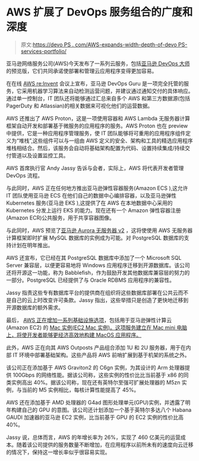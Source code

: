 # AWS 扩展了 DevOps 服务组合的广度和深度

> 原文:[https://devo PS . com/AWS-expands-width-depth-of-devo PS-services-portfolio/](https://devops.com/aws-expands-breadth-depth-of-devops-services-portfolio/)

亚马逊网络服务公司(AWS)今天发布了一系列云服务，包括[亚马逊 DevOps 大师](https://press.aboutamazon.com/news-releases/news-release-details/aws-announces-amazon-devops-guru)的预览版，它们共同承诺使部署和管理云应用程序变得更加容易。

在在线 [AWS re:Invent](https://reinvent.awsevents.com/) 会议上宣布，亚马逊 DevOps Guru 是一项完全托管的服务，它采用机器学习算法来自动检测运营问题，并建议通过通知交付的具体响应。通过单一控制台，IT 团队还将能够通过汇总来自多个 AWS 和第三方数据源(包括 PagerDuty 和 Atlassian)的相关数据来可视化他们的运营数据。

AWS 还推出了 AWS Proton，这是一项使用容器和 AWS Lambda 无服务器计算框架自动开发和部署基于微服务的应用程序的服务。AWS Proton 也在 preview 中提供，它是一种应用程序管理服务，使 IT 团队能够将可重用的应用程序组件定义为“堆栈”,这些组件可以与一组由 AWS 定义的安全、架构和工具的精选应用程序堆栈相结合。然后，该服务会自动将基础架构配置为代码、设置持续集成/持续交付管道以及设置监控工具。

AWS 首席执行官 Andy Jassy 告诉与会者，实际上，AWS 将代表开发者管理 DevOps 流程。

与此同时，AWS 正在任何地方推出亚马逊弹性容器服务(Amazon ECS ),这允许 IT 团队使用亚马逊 ECS 在他们自己的数据中心编排容器，以及亚马逊弹性 Kubernetes 服务(亚马逊 EKS ),这提供了在 AWS 在本地数据中心采用的 Kubernetes 分发上运行 EKS 的能力。现在还有一个 Amazon 弹性容器注册(Amazon ECR)公共服务，用于共享容器图像。

与此同时，AWS 预览了[亚马逊 Aurora 无服务器 v2](https://press.aboutamazon.com/news-releases/news-release-details/aws-announces-next-version-amazon-aurora-serverless-new) ，这将使使用 AWS 无服务器计算框架即时扩展 MySQL 数据库的实例成为可能。对 PostgreSQL 数据库的支持计划在明年推出。

AWS 还宣布，它已经在其 PostgreSQL 数据库中添加了一个 Microsoft SQL Server 兼容层，以便更容易地将 Windows 应用程序迁移到开源数据库。该公司还将开源这一功能，称为 Babblefish，作为鼓励开发其他数据库兼容层的努力的一部分。PostgreSQL 已经提供了与 Oracle RDBMS 应用程序的兼容性。

Jassy 指责这些专有数据库平台的提供商在组织将这些数据库部署在公共云而不是自己的云上时改变许可条款。Jassy 指出，这些举措只是创造了更快地迁移到开源数据库的额外需求。

最后， [AWS 正在增加一系列基础设施选项](https://press.aboutamazon.com/news-releases/news-release-details/aws-announces-multiple-new-compute-innovations-including-five)，包括用于亚马逊弹性计算云(Amazon EC2) 的 [Mac 实例(EC2 Mac 实例)。这项服务建立在 Mac mini 电脑上，将使开发者能够更经济高效地构建 MacOS 应用程序。](https://press.aboutamazon.com/news-releases/news-release-details/aws-announces-mac-instances-amazon-ec2)

此外，AWS 正在向其 AWS Outposts 产品组合添加 1U 和 2U 服务器，用于在内部 IT 环境中部署基础架构。这些产品将 AWS 前哨扩展到基于机架的系统之外。

该公司正在添加基于 AWS Graviton2 的 C6gn 实例，为其设计的 Arm 处理器提供 100Gbps 的网络性能。据该公司称，这些实例的性价比比当前基于 x86 的同类实例高出 40%。据该公司称，现在还有英特尔至强可扩展处理器的 M5zn 实例，与当前的 M5 实例相比，每核计算性能提高了 45%。

AWS 还在添加基于 AMD 处理器的 G4ad 图形处理单元(GPU)实例，并透露了明年构建自己的 GPU 的意图。该公司还计划添加一个基于英特尔多达八个 Habana GAUDI 加速器的亚马逊 EC2 实例，比当前基于 GPU 的 EC2 实例的性价比高 40%。

Jassy 说，总体而言，AWS 的年增长率为 26%，实现了 460 亿美元的运营成本。随着该公司提供的服务数量不断增加，在应用程序以前所未有的速度向云迁移的情况下，保持这一增长率似乎很容易实现。